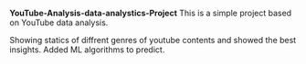 **YouTube-Analysis-data-analystics-Project**
This is a simple project based on YouTube data analysis.

Showing statics of diffrent genres of youtube contents and showed the best insights.
Added ML algorithms to predict. 

